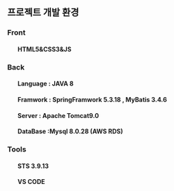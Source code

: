 <h2>프로젝트 개발 환경</h2>
<h3>Front</h3>

<ul>
<h4>HTML5&CSS3&JS</h4>
</ul>

<h3>Back</h3>
<ul>
<h4>Language : JAVA 8</h4>
<h4>Framwork : SpringFramwork  5.3.18 , MyBatis 3.4.6</h4>
<h4>Server : Apache Tomcat9.0</h4>
<h4>DataBase :Mysql 8.0.28 (AWS RDS) </h4>
</ul>

<h3>Tools</h3>
<ul>
<h4>STS 3.9.13</h4>
<h4>VS CODE</h4>
</ul>
